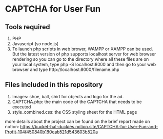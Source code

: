 # CAPTCHA for User Fun
## Tools required
1. PHP
2. Javascript (so node.js)
3. To launch php scripts in web brower, WAMPP or XAMPP can be used. But the latest version of php supports localhost server for web browser rendering so you can go to the directory where all these files are on your local system, type php -S localhost:8000 and then go to your web browser and type http://localhost:8000/filename.php

## Files included in this repository
1. Images: shoe, ball, shirt for objects and logo for the ad.
2. CAPTCHA.php: the main code of the CAPTCHA that needs to be executed
3. style_combined.css: the CSS styling sheet for the HTML page

more details about the project can be found on the brief report made on notion: https://bucket-hat-duckies.notion.site/CAPTCHA-for-User-Fun-and-Profit-104f450840b180eab521d543603b520a

